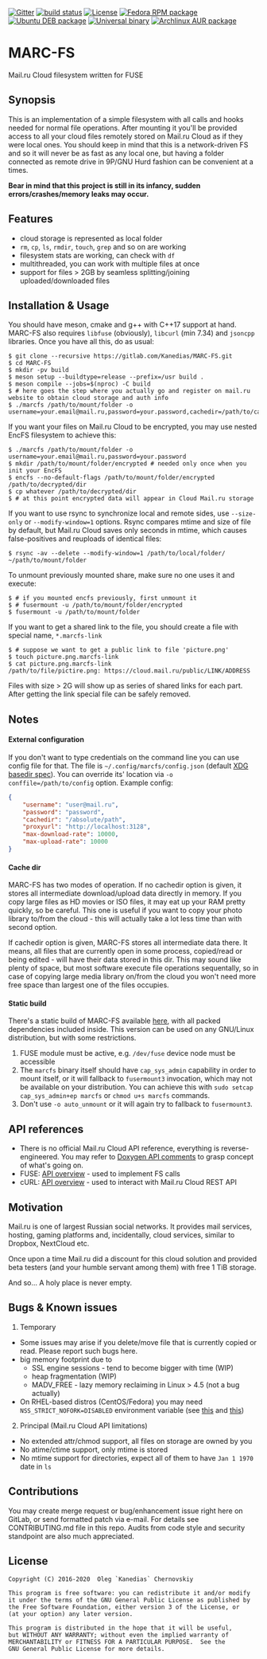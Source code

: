 [![Gitter](https://img.shields.io/gitter/room/MARC-FS/MARC-FS.svg)](https://gitter.im/MARC-FS/Lobby?utm_source=badge&utm_medium=badge&utm_campaign=pr-badge&utm_content=badge)
[![build status](https://gitlab.com/Kanedias/MARC-FS/badges/master/pipeline.svg)](https://gitlab.com/Kanedias/MARC-FS/commits/master)
[![License](https://img.shields.io/aur/license/marcfs-git.svg)](https://www.gnu.org/licenses/gpl-3.0.html)
[![Fedora RPM package](https://img.shields.io/badge/Fedora-RPM-brightgreen.svg)](https://gitlab.com/Kanedias/MARC-FS/-/jobs/artifacts/master/download?job=rpm+package+for+fedora)
[![Ubuntu DEB package](https://img.shields.io/badge/Ubuntu-DEB-brightgreen.svg)](https://gitlab.com/Kanedias/MARC-FS/-/jobs/artifacts/master/download?job=deb+package+for+ubuntu)
[![Universal binary](https://img.shields.io/badge/Universal-ELF-brightgreen.svg)](https://gitlab.com/Kanedias/MARC-FS/-/jobs/artifacts/master/download?job=static+binary+universal+build)
[![Archlinux AUR package](https://img.shields.io/badge/Arch-AUR-brightgreen.svg)](https://gitlab.com/Kanedias/MARC-FS/-/jobs/artifacts/master/download?job=aur+package+for+arch)

MARC-FS
===========
Mail.ru Cloud filesystem written for FUSE

Synopsis
--------
This is an implementation of a simple filesystem with all calls and hooks needed for normal file operations. After mounting it you'll be provided access to all your cloud files remotely stored on Mail.ru Cloud as if they were local ones. You should keep in mind that this is a network-driven FS and so it will never be as fast as any local one, but having a folder connected as remote drive in 9P/GNU Hurd fashion can be convenient at a times.

**Bear in mind that this project is still in its infancy, sudden errors/crashes/memory leaks may occur.**

Features
--------

- cloud storage is represented as local folder
- `rm`, `cp`, `ls`, `rmdir`, `touch`, `grep` and so on are working
- filesystem stats are working, can check with `df`
- multithreaded, you can work with multiple files at once
- support for files > 2GB by seamless splitting/joining uploaded/downloaded files

Installation & Usage
--------------------
You should have meson, cmake and g++ with C++17 support at hand.
MARC-FS also requires `libfuse` (obviously), `libcurl` (min 7.34) and `jsoncpp` libraries. Once you have all this, do as usual:

    $ git clone --recursive https://gitlab.com/Kanedias/MARC-FS.git
    $ cd MARC-FS
    $ mkdir -pv build
    $ meson setup --buildtype=release --prefix=/usr build .
    $ meson compile --jobs=$(nproc) -C build
    $ # here goes the step where you actually go and register on mail.ru website to obtain cloud storage and auth info
    $ ./marcfs /path/to/mount/folder -o username=your.email@mail.ru,password=your.password,cachedir=/path/to/cache

If you want your files on Mail.ru Cloud to be encrypted, you may use nested EncFS filesystem to achieve this:

    $ ./marcfs /path/to/mount/folder -o username=your.email@mail.ru,password=your.password
    $ mkdir /path/to/mount/folder/encrypted # needed only once when you init your EncFS
    $ encfs --no-default-flags /path/to/mount/folder/encrypted /path/to/decrypted/dir
    $ cp whatever /path/to/decrypted/dir
    $ # at this point encrypted data will appear in Cloud Mail.ru storage

If you want to use rsync to synchronize local and remote sides, use `--size-only` or `--modify-window=1` options.
Rsync compares mtime and size of file by default, but Mail.ru Cloud saves only seconds in mtime,
which causes false-positives and reuploads of identical files:

    $ rsync -av --delete --modify-window=1 /path/to/local/folder/ ~/path/to/mount/folder

To unmount previously mounted share, make sure no one uses it and execute:

    $ # if you mounted encfs previously, first unmount it
    $ # fusermount -u /path/to/mount/folder/encrypted
    $ fusermount -u /path/to/mount/folder

If you want to get a shared link to the file, you should create a file with special name, `*.marcfs-link`

    $ # suppose we want to get a public link to file 'picture.png'
    $ touch picture.png.marcfs-link
    $ cat picture.png.marcfs-link
    /path/to/file/pictire.png: https://cloud.mail.ru/public/LINK/ADDRESS

Files with size > 2G will show up as series of shared links for each part.
After getting the link special file can be safely removed.

Notes
-----

#### External configuration ####

If you don't want to type credentials on the command line you can use config file for that.
The file is `~/.config/marcfs/config.json` (default [XDG basedir spec](https://standards.freedesktop.org/basedir-spec/basedir-spec-latest.html)).
You can override its' location via `-o conffile=/path/to/config` option. Example config:

```json
{
    "username": "user@mail.ru",
    "password": "password",
    "cachedir": "/absolute/path",
    "proxyurl": "http://localhost:3128",
    "max-download-rate": 10000,
    "max-upload-rate": 10000
}
```

#### Cache dir ####

MARC-FS has two modes of operation. If no cachedir option is given, it stores all intermediate download/upload
data directly in memory. If you copy large files as HD movies or ISO files, it may eat up your RAM pretty quickly,
so be careful. This one is useful if you want to copy your photo library to/from the cloud - this will actually take
a lot less time than with second option.

If cachedir option is given, MARC-FS stores all intermediate data there. It means, all files that are currently open
in some process, copied/read or being edited - will have their data stored in this dir. This may sound like plenty
of space, but most software execute file operations sequentally, so in case of copying large media library on/from
the cloud you won't need more free space than largest one of the files occupies.

#### Static build ####

There's a static build of MARC-FS available [here](https://gitlab.com/Kanedias/MARC-FS/-/jobs/artifacts/master/download?job=static+binary+universal+build), with all packed dependencies included inside.
This version can be used on any GNU/Linux distribution, but with some restrictions.

1. FUSE module must be active, e.g. `/dev/fuse` device node must be accessible
2. The `marcfs` binary itself should have `cap_sys_admin` capability in order to mount itself,
   or it will fallback to `fusermount3` invocation, which may not be available on your distribution.
   You can achieve this with `sudo setcap cap_sys_admin+ep marcfs` or `chmod u+s marcfs` commands.
3. Don't use `-o auto_unmount` or it will again try to fallback to `fusermount3`.

API references
--------------
- There is no official Mail.ru Cloud API reference, everything is reverse-engineered. You may refer to [Doxygen API comments](src/marc_rest_client.h) to grasp concept of what's going on.
- FUSE: [API overview](https://www.cs.hmc.edu/~geoff/classes/hmc.cs135.201109/homework/fuse/fuse_doc.html) - used to implement FS calls
- cURL: [API overview](https://curl.haxx.se/docs/) - used to interact with Mail.ru Cloud REST API

Motivation
----------
Mail.ru is one of largest Russian social networks. It provides mail services, hosting, gaming platforms and, incidentally, cloud services, similar to Dropbox, NextCloud etc.

Once upon a time Mail.ru did a discount for this cloud solution and provided beta testers (and your humble servant among them) with free 1 TiB storage.

And so... A holy place is never empty.

Bugs & Known issues
-------------------
1. Temporary
  - Some issues may arise if you delete/move file that is currently copied or read. Please report such bugs here.
  - big memory footprint due to
      - SSL engine sessions - tend to become bigger with time (WIP)
      - heap fragmentation (WIP)
      - MADV_FREE - lazy memory reclaiming in Linux > 4.5 (not a bug actually)
  - On RHEL-based distros (CentOS/Fedora) you may need `NSS_STRICT_NOFORK=DISABLED` environment variable (see [this](https://gitlab.com/Kanedias/MARC-FS/issues/6) and [this](https://bugzilla.redhat.com/show_bug.cgi?id=1317691))
2. Principal (Mail.ru Cloud API limitations)
  - No extended attr/chmod support, all files on storage are owned by you
  - No atime/ctime support, only mtime is stored
  - No mtime support for directories, expect all of them to have `Jan 1 1970` date in `ls`

Contributions
------------
You may create merge request or bug/enhancement issue right here on GitLab, or send formatted patch via e-mail. For details see CONTRIBUTING.md file in this repo.
Audits from code style and security standpoint are also much appreciated.

License
-------

    Copyright (C) 2016-2020  Oleg `Kanedias` Chernovskiy

    This program is free software: you can redistribute it and/or modify
    it under the terms of the GNU General Public License as published by
    the Free Software Foundation, either version 3 of the License, or
    (at your option) any later version.

    This program is distributed in the hope that it will be useful,
    but WITHOUT ANY WARRANTY; without even the implied warranty of
    MERCHANTABILITY or FITNESS FOR A PARTICULAR PURPOSE.  See the
    GNU General Public License for more details.

